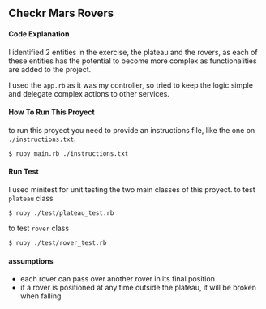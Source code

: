 ## Checkr Mars Rovers

#### Code Explanation
I identified 2 entities in the exercise, the plateau and the rovers, as each of these entities has the potential to become more complex as functionalities are added to the project.

I used the `app.rb` as it was my controller, so tried to keep the logic simple and delegate complex actions to other services.

#### How To Run This Proyect
to run this proyect you need to provide an instructions file, like the one on `./instructions.txt`. 
```
$ ruby main.rb ./instructions.txt
```

#### Run Test
I used minitest for unit testing the two main classes of this proyect.
to test `plateau` class
```
$ ruby ./test/plateau_test.rb
```
to test `rover` class
```
$ ruby ./test/rover_test.rb
```

#### assumptions
* each rover can pass over another rover in its final position
* if a rover is positioned at any time outside the plateau, it will be broken when falling
